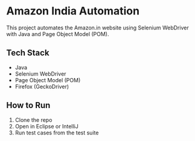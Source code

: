 # Amazon India Automation

This project automates the Amazon.in website using Selenium WebDriver with Java and Page Object Model (POM).

## Tech Stack
- Java
- Selenium WebDriver
- Page Object Model (POM)
- Firefox (GeckoDriver)

## How to Run
1. Clone the repo
2. Open in Eclipse or IntelliJ
3. Run test cases from the test suite
